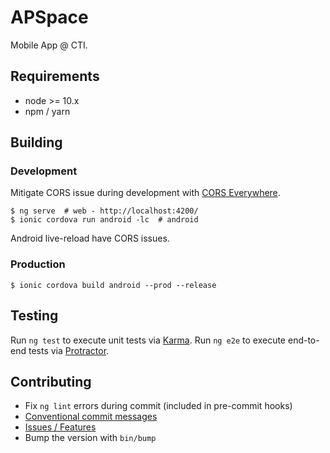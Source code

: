 APSpace
=======
Mobile App @ CTI.

Requirements
------------
- node >= 10.x
- npm / yarn

Building
--------

### Development
Mitigate CORS issue during development with [CORS Everywhere][cors].
```shell
$ ng serve  # web - http://localhost:4200/
$ ionic cordova run android -lc  # android
```
Android live-reload have CORS issues.

[cors]: https://addons.mozilla.org/en-US/firefox/addon/cors-everywhere/

### Production
```shell
$ ionic cordova build android --prod --release
```

Testing
-------
Run `ng test` to execute unit tests via [Karma][karma].
Run `ng e2e` to execute end-to-end tests via [Protractor][protractor].

[karma]: https:://karma-runner.github.io
[protractor]: http://www.protractortest.org/

Contributing
------------
- Fix `ng lint` errors during commit (included in pre-commit hooks)
- [Conventional commit messages](https://github.com/conventional-changelog/conventional-changelog/blob/a5505865ff3dd710cf757f50530e73ef0ca641da/conventions/angular.md)
- [Issues / Features](https://github.com/cticti/apspace/issues)
- Bump the version with `bin/bump`
